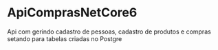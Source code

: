 # ApiComprasNetCore6
Api com gerindo cadastro de pessoas, cadastro de produtos e compras setando para tabelas criadas no Postgre
